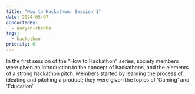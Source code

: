 ```yaml
---
title: "How to Hackathon: Session 1"
date: 2024-05-07
conductedBy:
  - aaryan-chadha
tags:
  - hackathon
priority: 0
---
```


In the first session of the "How to Hackathon" series, society members were given an introduction to the concept of hackathons, and the elements of a strong hackathon pitch. Members started by learning the process of ideating and pitching a product; they were given the topics of 'Gaming' and 'Education'.